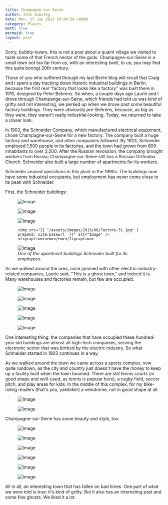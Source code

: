 ```yaml
---
title: Champagne-sur-Seine
author: John Zumsteg
date: Mon, 17 Jun 2013 19:04:56 +0000
category: Places
math: true
mermaid: true
layout: post
---
```

Sorry, bubbly-lovers, this is not a post about a quaint village we visited to taste some of that French nectar of the gods. Champagne-sur-Seine is a small town not too far from us, with an interesting (well, to us; you may find this quite boring) 20th century.

Those of you who suffered through my last Berlin blog will recall that Craig and I spent a day tracking down historic industrial buildings in Berlin, because the first real "factory that looks like a factory" was built there in 1910, designed by Peter Behrens. So when, a couple days ago Laurie and I drove through Champange-sur-Seine, which friends had told us was kind of gritty and not interesting, we perked up when we drove past some beautiful factory buildings. They were obviously pre-Behrens, because, as big as they were, they weren't really industrial-looking. Today, we returned to take a closer look.

In 1903, the Schneider Company, which manufactured electrical equipment, chose Champagne-sur-Seine for a new factory. The company built a huge factory and warehouse, and other companies followed. By 1923, Schneider employed 1,500 people in its factories, and the town had grown from 600 inhabitants to over 3,200. After the Russian revolution, the company brought workers from Russia; Champagne-sur-Seine still has a Russian Orthodox Church. Schneider also built a large number of apartments for its workers.

Schneider ceased operations in this plant in the 1990s. The buildings now have some industrial occupants, but employment has never come close to its peak with Schneider.

First, the Schneider buildings:

<figure class = "landscape">
	<img src="{{ "/assets/images/2013/06/Factory-31.jpg" | prepend: site.baseurl  }}" alt="Image" />
	<figcaption><em></em></figcaption>

</figure><figure class = "portrait">
	<img src="{{ "/assets/images/2013/06/Factory-6.jpg" | prepend: site.baseurl  }}" alt="Image" />
	<figcaption><em></em></figcaption>

</figure><figure class = "portrait">
	<img src="{{ "/assets/images/2013/06/Factory-7.jpg" | prepend: site.baseurl  }}" alt="Image" />
	<figcaption><em></em></figcaption>
</figure><figure class = "landscape">

	<img src="{{ "/assets/images/2013/06/Factory-51.jpg" | prepend: site.baseurl  }}" alt="Image" />
	<figcaption><em></em></figcaption>
</figure>
<figure class = "landscape">
	<img src="{{"/assets/images/2013/06/housing-1.jpg" | prepend: site.baseurl  }}" alt="Image" />
	<figcaption><em>One of the apartment buildings Schneider built for its employees.</em></figcaption>
</figure>



As we walked around the area, once jammed with other electric-industry-related companies, Laurie said, "This is a ghost town," and indeed it is. Many warehouses and factories remain, but few are occupied.


<figure class = "landscape">
	<img src="{{ "/assets/images/2013/06/Ghost-town-1.jpg" | prepend: site.baseurl  }}" alt="Image" />
	<figcaption><em></em></figcaption>
</figure><figure class = "portrait">
	<img src="{{ "/assets/images/2013/06/Graphitti.jpg" | prepend: site.baseurl  }}" alt="Image" />
	<figcaption><em></em></figcaption>
</figure><figure class = "landscape">
	<img src="{{ "/assets/images/2013/06/Ghost-town-2.jpg" | prepend: site.baseurl  }}" alt="Image" />
	<figcaption><em></em></figcaption>
</figure><figure class = "portrait">
	<img src="{{ "/assets/images/2013/06/Ghost-town-4.jpg" | prepend: site.baseurl  }}" alt="Image" />
	<figcaption><em></em></figcaption>
</figure><figure class = "landscape">
	<img src="{{ "/assets/images/2013/06/IMG_4856.jpg" | prepend: site.baseurl  }}" alt="Image" />
	<figcaption><em></em></figcaption>
</figure>

One interesting thing: the companies that have occupied these hundred-year old buildings are almost all high-tech companies, serving the electronic sector that was birthed by the electric industry. So what Schneider started in 1903 continues in a way.

As we walked around the town we came across a sports complex, now quite rundown, as the city and country just doesn't have the money to keep up a facility built when the town boomed. There are still tennis courts (in good shape and well-used, as tennis is popular here), a rugby field, soccer pitch, and play areas for kids. In the middle of this complex, for my bike-riding readers (that's you, yakibiker) a velodrome, not in good shape at all:  
<figure class = "landscape">
	<img src="{{ "/assets/images/2013/06/velo-2.jpg" | prepend: site.baseurl  }}" alt="Image" />
	<figcaption><em></em></figcaption>
</figure>

<figure class = "landscape">
	<img src="{{ "/assets/images/2013/06/velo-1.jpg" | prepend: site.baseurl  }}" alt="Image" />
	<figcaption><em></em></figcaption>
</figure>

Champagne-sur-Seine has some beauty and style, too:

<figure class = "landscape">
	<img src="{{ "/assets/images/2013/06/barge-1.jpg" | prepend: site.baseurl  }}" alt="Image" />
	<figcaption><em></em></figcaption>
</figure>
<figure class = "portrait">
	<img src="{{ "/assets/images/2013/06/pink.jpg" | prepend: site.baseurl  }}" alt="Image" />
	<figcaption><em></em></figcaption>
</figure>
<figure class = "portrait">
	<img src="{{ "/assets/images/2013/06/pink-shutter.jpg" | prepend: site.baseurl  }}" alt="Image" />
	<figcaption><em></em></figcaption>
</figure>
<figure class = "landscape">
	<img src="{{ "/assets/images/2013/06/roses-2.jpg" | prepend: site.baseurl  }}" alt="Image" />
	<figcaption><em></em></figcaption>
</figure>
<figure class = "portrait">
	<img src="{{ "/assets/images/2013/06/roses-3.jpg" | prepend: site.baseurl  }}" alt="Image" />
	<figcaption><em></em></figcaption>
</figure>
<figure class = "portrait">
	<img src="{{ "/assets/images/2013/06/santa.jpg" | prepend: site.baseurl  }}" alt="Image" />
	<figcaption><em></em></figcaption>
</figure>

All in all, an interesting town that has fallen on bad times. One part of what we were told is true: it's kind of gritty. But it also has an interesting past and some fine ghosts. We liked it a lot.
